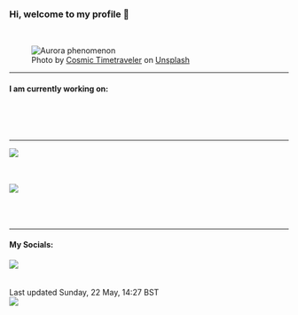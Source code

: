<h3>Hi, welcome to my profile 👋</h3>

<br />
<figure>
  <img
    src="https://images.unsplash.com/photo-1548625361-58a9b86aa83b?crop=entropy&cs=tinysrgb&fit=max&fm=jpg&ixid=MnwyNzQ3MDB8MHwxfHJhbmRvbXx8fHx8fHx8fDE2NTMyMjIzOTg&ixlib=rb-1.2.1&q=80&w=1080&auto=format"
    alt="Aurora phenomenon" 
  />
  <figcaption>Photo by <a
    href="https://unsplash.com/@cosmictimetraveler?utm_source=Profile%20readme&utm_medium=referral">Cosmic Timetraveler</a> on <a
    href="https://unsplash.com/?utm_source=Profile%20readme&utm_medium=referral">Unsplash</a></figcaption>
</figure>


<hr />
<h4>I am currently working on:</h4>
<a href=""></a>

<br /><br /><br />

<hr />
<img
  src="https://github-readme-stats.vercel.app/api?username=shanelucy&show_icons=true&theme=calm"
/>
<br /><br /><br />

<img 
  src="https://github-readme-stats.vercel.app/api/top-langs/?username=shanelucy&theme=calm"
/>
<br /><br /><br /><br />
<hr />
<h4>My Socials:</h4>
<a href="https://uk.linkedin.com/in/shane-lucy-4735b616a">
  <img
    src="https://img.shields.io/badge/linkedin%20-%230077B5.svg?&style=for-the-badge&logo=linkedin&logoColor=white"
  />
</a>
<br /><br /><br />
Last updated Sunday, 22 May, 14:27 BST
<br />
<img
  src="https://github.com/ShaneLucy/ShaneLucy/workflows/README%20build/badge.svg"
/>

